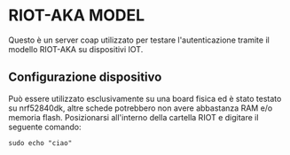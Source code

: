 # RIOT-AKA MODEL
Questo è un server coap utilizzato per testare l'autenticazione tramite il modello RIOT-AKA su dispositivi IOT.
## Configurazione dispositivo
Può essere utilizzato esclusivamente su una board fisica ed è stato testato su nrf52840dk, altre schede potrebbero non avere abbastanza RAM e/o memoria flash.
Posizionarsi all'interno della cartella RIOT e digitare il seguente comando:

`sudo echo "ciao"`
